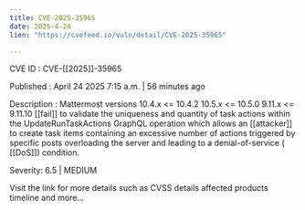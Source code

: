 ```yaml
---
title: CVE-2025-35965
date: 2025-4-24
lien: "https://cvefeed.io/vuln/detail/CVE-2025-35965"

---
```


CVE ID : CVE-[[2025]]-35965

Published :  April 24
2025
7:15 a.m. | 56 minutes ago

Description : Mattermost versions 10.4.x <= 10.4.2
10.5.x <= 10.5.0
9.11.x <= 9.11.10  [[fail]] to validate the uniqueness and quantity of task actions within the UpdateRunTaskActions GraphQL operation
which allows an  [[attacker]] to create task items containing an excessive number of actions triggered by specific posts
overloading the server and leading to a denial-of-service ( [[DoS]]) condition.

Severity: 6.5 | MEDIUM

Visit the link for more details
such as CVSS details
affected products
timeline
and more...

